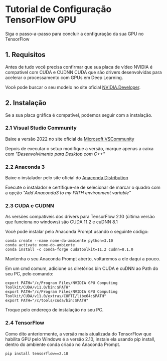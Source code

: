 # Tutorial de Configuração TensorFlow GPU
Siga o passo-a-passo para concluir a configuração da sua GPU no TensorFlow

## 1. Requisitos
Antes de tudo você precisa confirmar que sua placa de vídeo NVIDIA é compatível com CUDA e CUDNN CUDA que são drivers desenvolvidas para acelerar o processamento com GPUs em Deep Learning.

Você pode buscar o seu modelo no site oficial [NVIDIA.Developer](https://developer.nvidia.com/cuda-gpus).

## 2. Instalação
Se a sua placa gráfica é compatível, podemos seguir com a instalação.

### 2.1 Visual Studio Community
Baixe a versão 2022 no site oficial da [Microsoft VSCommunity](https://visualstudio.microsoft.com/pt-br/vs/community/)

Depois de executar o setup modifique a versão, marque apenas a caixa com *"Desenvolvimento para Desktop com C++"*

### 2.2 Anaconda 3
Baixe o instalador pelo site oficial do [Anaconda Distribution](https://www.anaconda.com/download)

Execute o instalador e certifique-se de selecionar de marcar o quadro com a opção *"Add Anaconda3 to my PATH environment variable"*

### 2.3 CUDA e CUDNN
As versões compatíveis dos drivers para TensorFlow 2.10 (última versão que funciona no windows) são CUDA 11.2 e cuDNN 8.1

Você pode instalar pelo Anaconda Prompt usando o seguinte código:
```plaintext
conda create --name nome-do-ambiente python=3.10
conda activate nome-do-ambiente
conda install -c conda-forge cudatoolkit=11.2 cudnn=8.1.0
```

Mantenha o seu Anaconda Prompt aberto, voltaremos a ele daqui a pouco.

Em um cmd comum, adicione os diretórios bin CUDA e cuDNN ao Path do seu PC, pelo comando:
```plaintext
export PATH="/c/Program Files/NVIDIA GPU Computing Toolkit/CUDA/v11.0/bin:$PATH"
export PATH="/c/Program Files/NVIDIA GPU Computing Toolkit/CUDA/v11.0/extras/CUPTI/libx64:$PATH"
export PATH="/c/tools/cuda/bin:$PATH"
```
Troque pelo endereço de instalação no seu PC.

### 2.4 TensorFlow
Como dito anteriormente, a versão mais atualizada do TensorFlow que habilita GPU pelo Windows é a versão 2.10, instale ela usando pip install, dentro do ambiente conda criado no Anaconda Prompt.
```plaintext
pip install tensorflow==2.10
```



